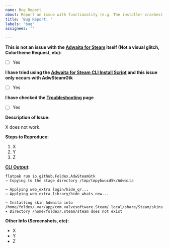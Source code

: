 ```yaml
---
name: Bug Report
about: Report an issue with functionality (e.g. The installer crashes)
title: 'Bug Report: '
labels: 'bug'
assignees: ''

---
```


**This is not an issue with the [Adwaita for Steam](https://github.com/tkashkin/Adwaita-for-Steam) itself (Not a visual glitch, Colortheme Request, etc):**

- [ ] Yes

**I have tried using the [Adwaita for Steam CLI Install Script](https://github.com/tkashkin/Adwaita-for-Steam) and this issue only occurs with AdwSteamGtk**

- [ ] Yes

**I have checked the [Troubleshooting](https://github.com/Foldex/AdwSteamGtk/wiki/Troubleshooting) page**

- [ ] Yes

**Description of Issue:**

X does not work.

**Steps to Reproduce:**
1. X
2. Y
3. Z

**[CLI Output](https://github.com/Foldex/AdwSteamGtk/wiki/Troubleshooting#running-in-cli):**
```
flatpak run io.github.Foldex.AdwSteamGtk
→ Copying to the stage directory /tmp/tmpybwucd5k/Adwaita

→ Applying web_extra login/hide_qr...
→ Applying web_extra library/hide_whats_new...

→ Installing skin Adwaita into /home/foldex/.var/app/com.valvesoftware.Steam/.local/share/Steam/skins...
✦ Directory /home/foldex/.steam/steam does not exist
```

**Other Info (Screenshots, etc):**
- X
- Y
- Z
